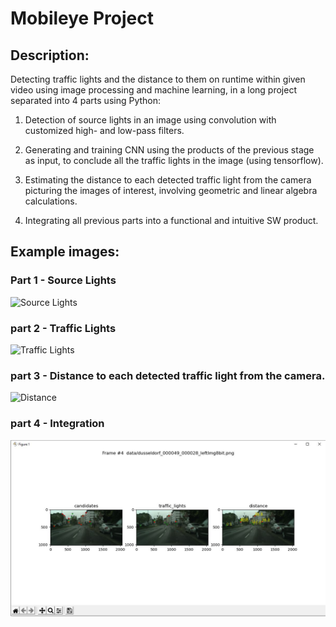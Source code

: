 # Mobileye Project

## Description:
Detecting traffic lights and the distance to them on runtime within given video using image processing and machine learning, in a long project separated into 4 parts using Python:

1. Detection of source lights in an image using convolution with customized high- and low-pass filters.

2. Generating and training CNN using the products of the previous stage as input, to conclude all the traffic lights in the image (using tensorflow).

3. Estimating the distance to each detected traffic light from the camera picturing the images of interest, involving geometric and linear algebra calculations.

4. Integrating all previous parts into a functional and intuitive SW product.

## Example images:
### Part 1 - Source Lights
![Source Lights](/examples/part_1.JPG)

### part 2 - Traffic Lights
![Traffic Lights](/examples/part_2.JPG)

### part 3 - Distance to each detected traffic light from the camera.
![Distance](/examples/part_3.JPG)

### part 4 - Integration
![Integration](/examples/part_4.JPG)

